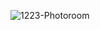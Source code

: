 ![1223-Photoroom](https://github.com/user-attachments/assets/29c803e0-95b5-4c85-baa1-00d53cc5719b)

